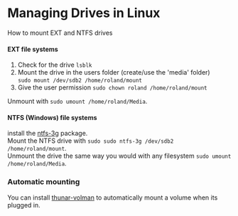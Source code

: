 # Managing Drives in Linux

How to mount EXT and NTFS drives

#### EXT file systems

1. Check for the drive `lsblk`
2. Mount the drive in the users folder (create/use the 'media' folder)\
`sudo mount /dev/sdb2 /home/roland/mount`
3. Give the user permission
`sudo chown roland /home/roland/mount`

Unmount with `sudo umount /home/roland/Media`.

#### NTFS (Windows) file systems

install the [ntfs-3g](https://wiki.archlinux.org/index.php/NTFS-3G) package.\
Mount the NTFS drive with `sudo sudo ntfs-3g /dev/sdb2 /home/roland/mount`.\
Unmount the drive the same way you would with any filesystem `sudo umount /home/roland/Media`.

### Automatic mounting

You can install [thunar-volman](https://www.archlinux.org/packages/extra/x86_64/thunar-volman/) to automatically mount a volume when its plugged in.
